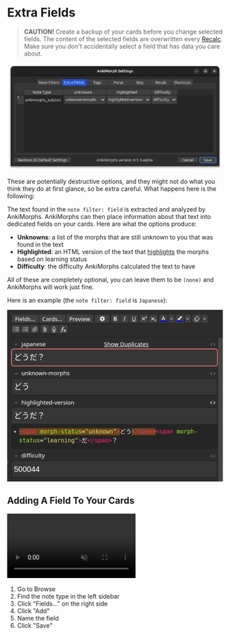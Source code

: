 # Extra Fields

> **CAUTION!** Create a backup of your cards before you change selected fields. The content of the selected fields are
> overwritten every [Recalc](../usage/recalc.md). Make sure you don't accidentally select a
> field that has data you care about.

![extra-fields.png](../../../img/extra-fields.png)

These are potentially destructive options, and they might not do what you think they do at first glance, so be extra
careful. What happens here is the following:

The text found in the `note filter: field` is extracted and analyzed by AnkiMorphs. AnkiMorphs can then place
information about that text into dedicated fields on your cards. Here are what the options produce:

- **Unknowns**: a list of the morphs that are still unknown to you that was found in the text
- **Highlighted**: an HTML version of the text that [highlights](../highlighting.md) the morphs based on learning status
- **Difficulty**: the difficulty AnkiMorphs calculated the text to have

All of these are completely optional, you can leave them to be `(none)` and AnkiMorphs will work just fine. 

Here is an example (the `note filter: field` is `Japanese`):

![extra-fields-results.png](../../../img/extra-fields-results.png)


## Adding A Field To Your Cards

<video autoplay loop muted controls>
    <source src="../../../img/add-field.mp4" type="video/mp4">
</video>

1. Go to Browse
2. Find the note type in the left sidebar
3. Click "Fields..." on the right side
4. Click "Add"
5. Name the field
6. Click "Save"